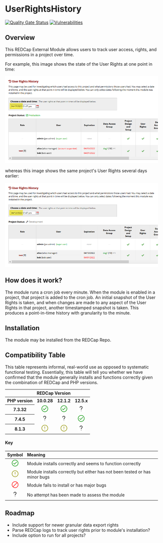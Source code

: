 # UserRightsHistory

[![Quality Gate Status](https://sonarcloud.io/api/project_badges/measure?project=AndrewPoppe_UserRightsHistory&metric=alert_status)](https://sonarcloud.io/summary/new_code?id=AndrewPoppe_UserRightsHistory)
[![Vulnerabilities](https://sonarcloud.io/api/project_badges/measure?project=AndrewPoppe_UserRightsHistory&metric=vulnerabilities)](https://sonarcloud.io/summary/new_code?id=AndrewPoppe_UserRightsHistory)
## Overview
This REDCap External Module allows users to track user access, rights, and permissions in a project over time. 

For example, this image shows the state of the User Rights at one point in time:

![interface example](images/example_interface.png)

whereas this image shows the same project's User Rights several days earlier:

![interface example](images/example_interface2.png)



## How does it work?
The module runs a cron job every minute. When the module is enabled in a 
project, that project is added to the cron job. An initial snapshot of the User 
Rights is taken, and when changes are made to any aspect of the User Rights in 
that project, another timestamped snapshot is taken. This produces a 
point-in-time history with granularity to the minute. 

## Installation
The module may be installed from the REDCap Repo.

## Compatibility Table

This table represents informal, real-world use as opposed to systematic functional testing.
Essentially, this table will tell you whether we have confirmed that the module generally
installs and functions correctly given the combination of REDCap and PHP versions.
<table style="text-align:center;">
    <tr>
        <th></th>
        <th colspan="2">REDCap Version</th>
    </tr>
    <tr>
        <th>PHP version</th>
        <th>10.0.28</th>
        <th>12.1.2</th>
        <th>12.5.x</th>
    </tr>
    <tr>
        <th>7.3.32</th>
        <td><img src="lib/iconoir/check-circled-outline.png"></td>
        <td><img src="lib/iconoir/check-circled-outline.png"></td>
        <td><img src="lib/iconoir/question-mark.png"></td>
    </tr>
    <tr>
        <th>7.4.5</th>
        <td><img src="lib/iconoir/question-mark.png"></td>
        <td><img src="lib/iconoir/question-mark.png"></td>
        <td><img src="lib/iconoir/check-circled-outline.png"></td>
    </tr>
    <tr>
        <th>8.1.3</th>
        <td><img src="lib/iconoir/warning-circled-outline.png"></td>
        <td><img src="lib/iconoir/warning-circled-outline.png"></td>
        <td><img src="lib/iconoir/question-mark.png"></td>
    </tr>
</table>

#### Key
|                    Symbol                    | Meaning                                                                    |
| :------------------------------------------: | :------------------------------------------------------------------------- |
|  ![](lib/iconoir/check-circled-outline.png)  | Module installs correctly and seems to function correctly                  |
| ![](lib/iconoir/warning-circled-outline.png) | Module installs correctly but either has not been tested or has minor bugs |
|       ![](lib/iconoir/prohibition.png)       | Module fails to install or has major bugs                                  |
|      ![](lib/iconoir/question-mark.png)      | No attempt has been made to assess the module                              |

## Roadmap

- Include support for newer granular data export rights
- Parse REDCap logs to track user rights prior to module's installation?
- Include option to run for all projects?
